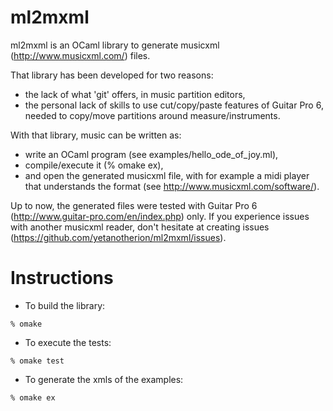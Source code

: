 ml2mxml
=======

ml2mxml is an OCaml library to generate
musicxml (http://www.musicxml.com/) files.

That library has been developed for two reasons:
- the lack of what 'git' offers, in music partition editors,
- the personal lack of skills to use cut/copy/paste features of Guitar Pro 6,
  needed to copy/move partitions around measure/instruments.

With that library, music can be written as:
- write an OCaml program (see examples/hello_ode_of_joy.ml),
- compile/execute it (% omake ex),
- and open the generated musicxml file, with for example a midi
  player that understands the format (see http://www.musicxml.com/software/).

Up to now, the generated files were tested with Guitar Pro 6
(http://www.guitar-pro.com/en/index.php) only.
If you experience issues with another musicxml reader,
don't hesitate at creating issues (https://github.com/yetanotherion/ml2mxml/issues).



Instructions
============
* To build the library:
```shell
% omake
```

* To execute the tests:
```shell
% omake test
```

* To generate the xmls of the examples:

```shell
% omake ex
```
